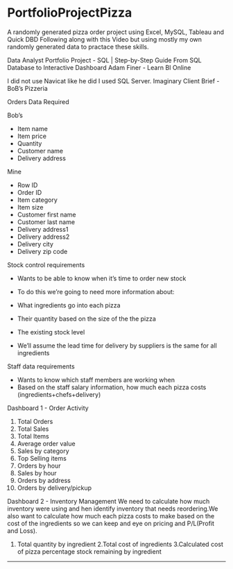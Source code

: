 # PortfolioProjectPizza
A randomly generated pizza order project using Excel, MySQL, Tableau and Quick DBD
Following along with this Video but using mostly my own randomly generated data to practace these skills.

Data Analyst Portfolio Project - SQL | Step-by-Step Guide From SQL Database to Interactive Dashboard
Adam Finer - Learn BI Online

I did not use Navicat like he did I used SQL Server.
Imaginary Client Brief - BoB’s Pizzeria

Orders Data Required

Bob’s 
* Item name
* Item price
* Quantity
* Customer name
* Delivery address

Mine
   * Row ID
   * Order ID
   * Item category
   * Item size
   * Customer first name
   * Customer last name
   * Delivery address1
   * Delivery address2
   * Delivery city
   * Delivery zip code
   
Stock control requirements
   * Wants to be able to know when it’s time to order new stock
   * To do this we’re going to need more information about:
   * What ingredients go into each pizza
   * Their quantity based on the size of the the pizza
   * The existing stock level

* We’ll assume the lead time for delivery by suppliers is the same for all ingredients

Staff data requirements

* Wants to know which staff members are working when
* Based on the staff salary information, how much each pizza costs (ingredients+chefs+delivery)

Dashboard 1 - Order Activity
  1. Total Orders
  2. Total Sales
  3. Total Items
  4. Average order value
  5. Sales by category
  6. Top Selling items
  7. Orders by hour
  8. Sales by hour
  9. Orders by address
  10. Orders by delivery/pickup
 
Dashboard 2 - Inventory Management
We need to calculate how much inventory were using and hen identify inventory that needs reordering.We also want to calculate how much each pizza costs to make based on the cost of the ingredients so we can keep and eye on pricing and P/L(Profit and Loss).
  1. Total quantity by ingredient
  2.Total cost of ingredients
  3.Calculated cost of pizza percentage stock remaining by ingredient

________________
